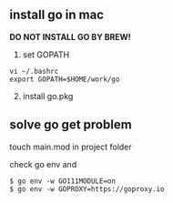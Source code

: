 ## install go in mac

**DO NOT INSTALL GO BY BREW!**

1. set GOPATH  
```
vi ~/.bashrc
export GOPATH=$HOME/work/go
```

2. install go.pkg

## solve go get problem

touch main.mod in project folder  

check go env and  
```
$ go env -w GO111MODULE=on
$ go env -w GOPROXY=https://goproxy.io
```



